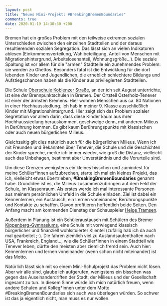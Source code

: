 ```yaml
---
layout: post
title: "Neues Mini-Projekt: #BreakingBremenBoundaries"
comments: true
date: 2020-01-19 14:30:30 +200
---
```


Bremen hat ein großes Problem mit den teilweise extremen sozialen Unterschieden
zwischen den einzelnen Stadtteilen und der daraus resultierenden sozialen
Segregation. Das lässt sich an vielen Indikatoren ablesen
(Einkommensverteilung, Wahlbeteiligung, Anteil von Menschen mit
Migrationshintergrund, Arbeitslosenanteil, Wohnungsgröße...). Die soziale
Spaltung ist vor allem für die "armen" Stadtteile ein zunehmendes Problem: sie
werden zu Ghettos. Besonders fatal ist die Entwicklung für die dort lebenden
Kinder und Jugendlichen, die erheblich schlechtere Bildungs und Aufstiegschancen haben als die Kinder aus privilegierten Stadtteilen.

Die Schule [Oberschule Koblenzer Straße](https://osk-bremen.org), an der ich seit
August unterrichte, ist eine _der_ Brennpunktschulen in Bremen. Der Ortsteil
Osterholz-Tenever ist einer der ärmsten Bremens. Hier wohnen Menschen aus ca. 80 Nationen in
einer Hochhaussiedlung. Ich hab in meiner 9. Klasse ausschließlich Kinder mit
Migrationshintergrund. Hier zeigt sich das Problem sozialer Segretation vor
allem darin, dass diese Kinder kaum aus ihrer Hochhaussiedlung herauskommen,
geschweige denn, mit anderen Milieus in Berührung kommen. Es gibt kaum
Berührungspunkte mit klassischen oder auch neuen bürgerlichen Milieus.

Gleichzeitig gilt dies natürlich auch für die bürgerlichen Milieus. Wenn ich
mit Freunden und Bekannten über Tenever, die Schule und die Geschichten der
Kinder spreche, merke ich immer wieder, wie groß die Distanz, vielleicht auch
das Unbehagen, bestimmt aber Unverständnis und die Vorurteile sind.

Um diese Grenzen wenigstens ein kleines bisschen und zumindest für meine
Schüler\*innen aufzubrechen, starte ich mal ein kleines Projekt, das ich,
vielleicht etwas übertrieben, **#BreakingBremenBoundaries** genannt habe.
Grundidee ist es, die Milieus zusammenzubringen auf dem Feld der Schule, im
Klassenraum. Als erstes werde ich mal interessante Personen aus meinem
persönlichen Umfeld in die Schule einladen. Ziel ist dabei ein Kennenlernen,
ein Austausch, ein Lernen voneinander, Berührungspunkte und Kontakte zu
schaffen. Davon profitieren hoffentlich beide Seiten. Den Anfang macht am
kommenden Dienstag der Schauspieler [Helge
Tramsen](https://freie-agentur.org/schauspieler-bremen/helge-tramsen/).

Außerdem in Planung ist ein Schüleraustausch mit Schülern des Bremer
[Kippenberg-Gymnasiums](https://www.kippenberg.schule.bremen.de/), eine Schule
mit vorwiegend klassisch bürgerlicher und finanziell wohlsituierter Klientel
(zufällig hab ich da auch mal gearbeitet ;-). Die fahren ziemlich viel zu
Auslandsaufenthalten nach USA, Frankreich, England..., wie die Schüler*innen in
einem Stadtteil wie Tenever leben, dürfte den meisten aber ziemlich fremd sein.
Auch hier: Kennenlernen und lernen voneinander (wenn schon nicht miteinander) ist das Motto.

Natürlich lässt sich mit so einem Mini-Schulprojekt das Problem nicht lösen.
Aber wir alle sind, glaube ich aufgerufen, wenigstens ein bisschen was gegen
das Auseinanderdriften der Stadt, der Milieus und der Gesellschaft ingesamt zu
tun. In diesem Sinne würde ich mich natürlich freuen, wenn andere Schulen und
Kolleg*innen unter dem Motto #BreakingBremenBoundaries sich auch was überlegen
würden. So schwer ist das ja eigentlich nicht, man muss es nur wollen.












